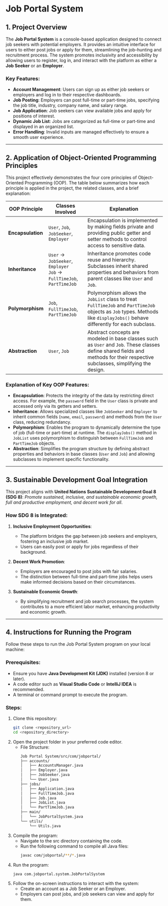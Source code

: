 # Job Portal System

## 1. Project Overview
The **Job Portal System** is a console-based application designed to connect job seekers with potential employers. It provides an intuitive interface for users to either post jobs or apply for them, streamlining the job-hunting and recruitment process. The system promotes inclusivity and accessibility by allowing users to register, log in, and interact with the platform as either a **Job Seeker** or an **Employer**.

### Key Features:
- **Account Management**: Users can sign up as either job seekers or employers and log in to their respective dashboards.
- **Job Posting**: Employers can post full-time or part-time jobs, specifying the job title, industry, company name, and salary range.
- **Job Application**: Job seekers can view available jobs and apply for positions of interest.
- **Dynamic Job List**: Jobs are categorized as full-time or part-time and displayed in an organized list.
- **Error Handling**: Invalid inputs are managed effectively to ensure a smooth user experience.

---

## 2. Application of Object-Oriented Programming Principles

This project effectively demonstrates the four core principles of Object-Oriented Programming (OOP). The table below summarizes how each principle is applied in the project, the related classes, and a brief explanation:

| **OOP Principle** | **Classes Involved**                      | **Explanation**                                                                                                                                     |
|--------------------|-------------------------------------------|-----------------------------------------------------------------------------------------------------------------------------------------------------|
| **Encapsulation** | `User`, `Job`, `JobSeeker`, `Employer`    | Encapsulation is implemented by making fields private and providing public getter and setter methods to control access to sensitive data.           |
| **Inheritance**    | `User` → `JobSeeker`, `Employer` <br> `Job` → `FullTimeJob`, `PartTimeJob` | Inheritance promotes code reuse and hierarchy. Subclasses inherit shared properties and behaviors from parent classes like `User` and `Job`.         |
| **Polymorphism**   | `Job`, `FullTimeJob`, `PartTimeJob`       | Polymorphism allows the `JobList` class to treat `FullTimeJob` and `PartTimeJob` objects as `Job` types. Methods like `displayJobs()` behave differently for each subclass. |
| **Abstraction**    | `User`, `Job`                            | Abstract concepts are modeled in base classes such as `User` and `Job`. These classes define shared fields and methods for their respective subclasses, simplifying the design. |

### Explanation of Key OOP Features:
- **Encapsulation**: Protects the integrity of the data by restricting direct access. For example, the `password` field in the `User` class is private and accessed only via its getters and setters.
- **Inheritance**: Allows specialized classes like `JobSeeker` and `Employer` to inherit common fields (`name`, `email`, `password`) and methods from the `User` class, reducing redundancy.
- **Polymorphism**: Enables the program to dynamically determine the type of job (full-time or part-time) at runtime. The `displayJobs()` method in `JobList` uses polymorphism to distinguish between `FullTimeJob` and `PartTimeJob` objects.
- **Abstraction**: Simplifies the program structure by defining abstract properties and behaviors in base classes (`User` and `Job`) and allowing subclasses to implement specific functionality.

---

## 3. Sustainable Development Goal Integration
This project aligns with **United Nations Sustainable Development Goal 8 (SDG 8)**: *Promote sustained, inclusive, and sustainable economic growth, full and productive employment, and decent work for all*.

### How SDG 8 is Integrated:
1. **Inclusive Employment Opportunities**: 
   - The platform bridges the gap between job seekers and employers, fostering an inclusive job market.
   - Users can easily post or apply for jobs regardless of their background.

2. **Decent Work Promotion**:
   - Employers are encouraged to post jobs with fair salaries.
   - The distinction between full-time and part-time jobs helps users make informed decisions based on their circumstances.

3. **Sustainable Economic Growth**:
   - By simplifying recruitment and job search processes, the system contributes to a more efficient labor market, enhancing productivity and economic growth.

---

## 4. Instructions for Running the Program
Follow these steps to run the Job Portal System program on your local machine:

### Prerequisites:
- Ensure you have **Java Development Kit (JDK)** installed (version 8 or later).
- A code editor such as **Visual Studio Code** or **IntelliJ IDEA** is recommended.
- A terminal or command prompt to execute the program.

### Steps:
1. Clone this repository:
   ```bash
   git clone <repository_url>
   cd <repository_directory>

2. Open the project folder in your preferred code editor.
   - File Structure:
     ```bash
     Job Portal System/src/com/jobportal/
     ├── accounts/
     │   ├── AccountsManager.java
     │   ├── Employer.java
     │   ├── JobSeeker.java
     │   └── User.java
     ├── jobs/
     │   ├── Application.java
     │   ├── FullTimeJob.java
     │   ├── Job.java
     │   ├── JobList.java
     │   └── PartTimeJob.java
     ├── main/
     │   └── JobPortalSystem.java
     └── utils/
         └── Utils.java

3. Compile the program:
   - Navigate to the src directory containing the code.
   - Run the following command to compile all Java files:
     ```bash
     javac com/jobportal/**/*.java

4. Run the program:
   ```bash
   java com.jobportal.system.JobPortalSystem

5. Follow the on-screen instructions to interact with the system:
   - Create an account as a Job Seeker or an Employer.
   - Employers can post jobs, and job seekers can view and apply for them.
  
  
